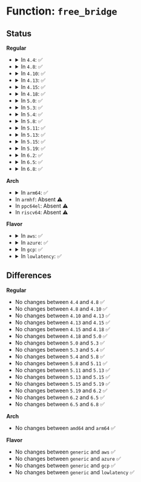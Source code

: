 # Function: <code>free_bridge</code>

## Status
<b>Regular</b>
<ul>
<li>
<details>
<summary>In <code>4.4</code>: ✅</summary>

```c
void free_bridge(struct kref *kref);
```

**Collision:** Unique Static

**Inline:** No

**Transformation:** False

**Instances:**

```
In drivers/pci/hotplug/acpiphp_glue.c (ffffffff81452d20)
Location: drivers/pci/hotplug/acpiphp_glue.c:155
Inline: False
Direct callers:
  - drivers/pci/hotplug/acpiphp_glue.c:free_bridge
  - drivers/pci/hotplug/acpiphp_glue.c:acpiphp_hotplug_notify
  - drivers/pci/hotplug/acpiphp_glue.c:acpiphp_hotplug_notify
  - drivers/pci/hotplug/acpiphp_glue.c:acpiphp_post_dock_fixup
  - drivers/pci/hotplug/acpiphp_glue.c:acpiphp_check_host_bridge
  - drivers/pci/hotplug/acpiphp_glue.c:acpiphp_enumerate_slots
  - drivers/pci/hotplug/acpiphp_glue.c:acpiphp_remove_slots
```
**Symbols:**

```
ffffffff81452d20-ffffffff81452e2c: free_bridge (STB_LOCAL)
```
</details>
</li>
<li>
<details>
<summary>In <code>4.8</code>: ✅</summary>

```c
void free_bridge(struct kref *kref);
```

**Collision:** Unique Static

**Inline:** No

**Transformation:** False

**Instances:**

```
In drivers/pci/hotplug/acpiphp_glue.c (ffffffff8149f5c0)
Location: drivers/pci/hotplug/acpiphp_glue.c:155
Inline: False
Direct callers:
  - drivers/pci/hotplug/acpiphp_glue.c:acpiphp_remove_slots
  - drivers/pci/hotplug/acpiphp_glue.c:acpiphp_enumerate_slots
  - drivers/pci/hotplug/acpiphp_glue.c:acpiphp_hotplug_notify
  - drivers/pci/hotplug/acpiphp_glue.c:acpiphp_hotplug_notify
  - drivers/pci/hotplug/acpiphp_glue.c:acpiphp_check_host_bridge
  - drivers/pci/hotplug/acpiphp_glue.c:acpiphp_post_dock_fixup
  - drivers/pci/hotplug/acpiphp_glue.c:free_bridge
```
**Symbols:**

```
ffffffff8149f5c0-ffffffff8149f6d7: free_bridge (STB_LOCAL)
```
</details>
</li>
<li>
<details>
<summary>In <code>4.10</code>: ✅</summary>

```c
void free_bridge(struct kref *kref);
```

**Collision:** Unique Static

**Inline:** No

**Transformation:** False

**Instances:**

```
In drivers/pci/hotplug/acpiphp_glue.c (ffffffff814c1140)
Location: drivers/pci/hotplug/acpiphp_glue.c:155
Inline: False
Direct callers:
  - drivers/pci/hotplug/acpiphp_glue.c:acpiphp_remove_slots
  - drivers/pci/hotplug/acpiphp_glue.c:acpiphp_enumerate_slots
  - drivers/pci/hotplug/acpiphp_glue.c:acpiphp_hotplug_notify
  - drivers/pci/hotplug/acpiphp_glue.c:acpiphp_hotplug_notify
  - drivers/pci/hotplug/acpiphp_glue.c:acpiphp_check_host_bridge
  - drivers/pci/hotplug/acpiphp_glue.c:acpiphp_post_dock_fixup
  - drivers/pci/hotplug/acpiphp_glue.c:free_bridge
```
**Symbols:**

```
ffffffff814c1140-ffffffff814c1257: free_bridge (STB_LOCAL)
```
</details>
</li>
<li>
<details>
<summary>In <code>4.13</code>: ✅</summary>

```c
void free_bridge(struct kref *kref);
```

**Collision:** Unique Static

**Inline:** No

**Transformation:** False

**Instances:**

```
In drivers/pci/hotplug/acpiphp_glue.c (ffffffff814cb800)
Location: drivers/pci/hotplug/acpiphp_glue.c:155
Inline: False
Direct callers:
  - drivers/pci/hotplug/acpiphp_glue.c:acpiphp_remove_slots
  - drivers/pci/hotplug/acpiphp_glue.c:acpiphp_enumerate_slots
  - drivers/pci/hotplug/acpiphp_glue.c:acpiphp_hotplug_notify
  - drivers/pci/hotplug/acpiphp_glue.c:acpiphp_hotplug_notify
  - drivers/pci/hotplug/acpiphp_glue.c:acpiphp_check_host_bridge
  - drivers/pci/hotplug/acpiphp_glue.c:acpiphp_post_dock_fixup
  - drivers/pci/hotplug/acpiphp_glue.c:free_bridge
```
**Symbols:**

```
ffffffff814cb800-ffffffff814cb90a: free_bridge (STB_LOCAL)
```
</details>
</li>
<li>
<details>
<summary>In <code>4.15</code>: ✅</summary>

```c
void free_bridge(struct kref *kref);
```

**Collision:** Unique Static

**Inline:** No

**Transformation:** False

**Instances:**

```
In drivers/pci/hotplug/acpiphp_glue.c (ffffffff8150bdc0)
Location: drivers/pci/hotplug/acpiphp_glue.c:155
Inline: False
Direct callers:
  - drivers/pci/hotplug/acpiphp_glue.c:acpiphp_remove_slots
  - drivers/pci/hotplug/acpiphp_glue.c:acpiphp_enumerate_slots
  - drivers/pci/hotplug/acpiphp_glue.c:acpiphp_hotplug_notify
  - drivers/pci/hotplug/acpiphp_glue.c:acpiphp_hotplug_notify
  - drivers/pci/hotplug/acpiphp_glue.c:acpiphp_check_host_bridge
  - drivers/pci/hotplug/acpiphp_glue.c:acpiphp_post_dock_fixup
  - drivers/pci/hotplug/acpiphp_glue.c:free_bridge
```
**Symbols:**

```
ffffffff8150bdc0-ffffffff8150bec0: free_bridge (STB_LOCAL)
```
</details>
</li>
<li>
<details>
<summary>In <code>4.18</code>: ✅</summary>

```c
void free_bridge(struct kref *kref);
```

**Collision:** Unique Static

**Inline:** No

**Transformation:** False

**Instances:**

```
In drivers/pci/hotplug/acpiphp_glue.c (ffffffff81540190)
Location: drivers/pci/hotplug/acpiphp_glue.c:141
Inline: False
Direct callers:
  - drivers/pci/hotplug/acpiphp_glue.c:acpiphp_remove_slots
  - drivers/pci/hotplug/acpiphp_glue.c:acpiphp_enumerate_slots
  - drivers/pci/hotplug/acpiphp_glue.c:acpiphp_hotplug_notify
  - drivers/pci/hotplug/acpiphp_glue.c:acpiphp_hotplug_notify
  - drivers/pci/hotplug/acpiphp_glue.c:acpiphp_check_host_bridge
  - drivers/pci/hotplug/acpiphp_glue.c:acpiphp_post_dock_fixup
  - drivers/pci/hotplug/acpiphp_glue.c:free_bridge
```
**Symbols:**

```
ffffffff81540190-ffffffff815402a9: free_bridge (STB_LOCAL)
```
</details>
</li>
<li>
<details>
<summary>In <code>5.0</code>: ✅</summary>

```c
void free_bridge(struct kref *kref);
```

**Collision:** Unique Static

**Inline:** No

**Transformation:** False

**Instances:**

```
In drivers/pci/hotplug/acpiphp_glue.c (ffffffff81557f50)
Location: drivers/pci/hotplug/acpiphp_glue.c:141
Inline: False
Direct callers:
  - drivers/pci/hotplug/acpiphp_glue.c:acpiphp_remove_slots
  - drivers/pci/hotplug/acpiphp_glue.c:acpiphp_enumerate_slots
  - drivers/pci/hotplug/acpiphp_glue.c:acpiphp_hotplug_notify
  - drivers/pci/hotplug/acpiphp_glue.c:acpiphp_hotplug_notify
  - drivers/pci/hotplug/acpiphp_glue.c:acpiphp_check_host_bridge
  - drivers/pci/hotplug/acpiphp_glue.c:acpiphp_post_dock_fixup
  - drivers/pci/hotplug/acpiphp_glue.c:free_bridge
```
**Symbols:**

```
ffffffff81557f50-ffffffff81558069: free_bridge (STB_LOCAL)
```
</details>
</li>
<li>
<details>
<summary>In <code>5.3</code>: ✅</summary>

```c
void free_bridge(struct kref *kref);
```

**Collision:** Unique Static

**Inline:** No

**Transformation:** False

**Instances:**

```
In drivers/pci/hotplug/acpiphp_glue.c (ffffffff81587f80)
Location: drivers/pci/hotplug/acpiphp_glue.c:141
Inline: False
Direct callers:
  - drivers/pci/hotplug/acpiphp_glue.c:acpiphp_remove_slots
  - drivers/pci/hotplug/acpiphp_glue.c:acpiphp_enumerate_slots
  - drivers/pci/hotplug/acpiphp_glue.c:acpiphp_hotplug_notify
  - drivers/pci/hotplug/acpiphp_glue.c:acpiphp_hotplug_notify
  - drivers/pci/hotplug/acpiphp_glue.c:acpiphp_check_host_bridge
  - drivers/pci/hotplug/acpiphp_glue.c:acpiphp_post_dock_fixup
  - drivers/pci/hotplug/acpiphp_glue.c:free_bridge
```
**Symbols:**

```
ffffffff81587f80-ffffffff81588096: free_bridge (STB_LOCAL)
```
</details>
</li>
<li>
<details>
<summary>In <code>5.4</code>: ✅</summary>

```c
void free_bridge(struct kref *kref);
```

**Collision:** Unique Static

**Inline:** No

**Transformation:** False

**Instances:**

```
In drivers/pci/hotplug/acpiphp_glue.c (ffffffff815a9980)
Location: drivers/pci/hotplug/acpiphp_glue.c:141
Inline: False
Direct callers:
  - drivers/pci/hotplug/acpiphp_glue.c:acpiphp_remove_slots
  - drivers/pci/hotplug/acpiphp_glue.c:acpiphp_enumerate_slots
  - drivers/pci/hotplug/acpiphp_glue.c:acpiphp_hotplug_notify
  - drivers/pci/hotplug/acpiphp_glue.c:acpiphp_hotplug_notify
  - drivers/pci/hotplug/acpiphp_glue.c:acpiphp_check_host_bridge
  - drivers/pci/hotplug/acpiphp_glue.c:acpiphp_post_dock_fixup
  - drivers/pci/hotplug/acpiphp_glue.c:free_bridge
```
**Symbols:**

```
ffffffff815a9980-ffffffff815a9a96: free_bridge (STB_LOCAL)
```
</details>
</li>
<li>
<details>
<summary>In <code>5.8</code>: ✅</summary>

```c
void free_bridge(struct kref *kref);
```

**Collision:** Unique Static

**Inline:** No

**Transformation:** False

**Instances:**

```
In drivers/pci/hotplug/acpiphp_glue.c (ffffffff81652640)
Location: drivers/pci/hotplug/acpiphp_glue.c:149
Inline: False
Direct callers:
  - drivers/pci/hotplug/acpiphp_glue.c:acpiphp_remove_slots
  - drivers/pci/hotplug/acpiphp_glue.c:acpiphp_enumerate_slots
  - drivers/pci/hotplug/acpiphp_glue.c:acpiphp_hotplug_notify
  - drivers/pci/hotplug/acpiphp_glue.c:hotplug_event
  - drivers/pci/hotplug/acpiphp_glue.c:acpiphp_check_host_bridge
  - drivers/pci/hotplug/acpiphp_glue.c:acpiphp_post_dock_fixup
  - drivers/pci/hotplug/acpiphp_glue.c:free_bridge
```
**Symbols:**

```
ffffffff81652640-ffffffff81652792: free_bridge (STB_LOCAL)
```
</details>
</li>
<li>
<details>
<summary>In <code>5.11</code>: ✅</summary>

```c
void free_bridge(struct kref *kref);
```

**Collision:** Unique Static

**Inline:** No

**Transformation:** False

**Instances:**

```
In drivers/pci/hotplug/acpiphp_glue.c (ffffffff81675000)
Location: drivers/pci/hotplug/acpiphp_glue.c:149
Inline: False
Direct callers:
  - drivers/pci/hotplug/acpiphp_glue.c:acpiphp_remove_slots
  - drivers/pci/hotplug/acpiphp_glue.c:acpiphp_enumerate_slots
  - drivers/pci/hotplug/acpiphp_glue.c:acpiphp_hotplug_notify
  - drivers/pci/hotplug/acpiphp_glue.c:hotplug_event
  - drivers/pci/hotplug/acpiphp_glue.c:acpiphp_check_host_bridge
  - drivers/pci/hotplug/acpiphp_glue.c:acpiphp_post_dock_fixup
  - drivers/pci/hotplug/acpiphp_glue.c:free_bridge
```
**Symbols:**

```
ffffffff81675000-ffffffff81675152: free_bridge (STB_LOCAL)
```
</details>
</li>
<li>
<details>
<summary>In <code>5.13</code>: ✅</summary>

```c
void free_bridge(struct kref *kref);
```

**Collision:** Unique Static

**Inline:** No

**Transformation:** False

**Instances:**

```
In drivers/pci/hotplug/acpiphp_glue.c (ffffffff81657530)
Location: drivers/pci/hotplug/acpiphp_glue.c:149
Inline: False
Direct callers:
  - drivers/pci/hotplug/acpiphp_glue.c:acpiphp_remove_slots
  - drivers/pci/hotplug/acpiphp_glue.c:acpiphp_enumerate_slots
  - drivers/pci/hotplug/acpiphp_glue.c:acpiphp_hotplug_notify
  - drivers/pci/hotplug/acpiphp_glue.c:hotplug_event
  - drivers/pci/hotplug/acpiphp_glue.c:acpiphp_check_host_bridge
  - drivers/pci/hotplug/acpiphp_glue.c:acpiphp_post_dock_fixup
  - drivers/pci/hotplug/acpiphp_glue.c:free_bridge
```
**Symbols:**

```
ffffffff81657530-ffffffff81657681: free_bridge (STB_LOCAL)
```
</details>
</li>
<li>
<details>
<summary>In <code>5.15</code>: ✅</summary>

```c
void free_bridge(struct kref *kref);
```

**Collision:** Unique Static

**Inline:** No

**Transformation:** False

**Instances:**

```
In drivers/pci/hotplug/acpiphp_glue.c (ffffffff816c9500)
Location: drivers/pci/hotplug/acpiphp_glue.c:149
Inline: False
Direct callers:
  - drivers/pci/hotplug/acpiphp_glue.c:acpiphp_remove_slots
  - drivers/pci/hotplug/acpiphp_glue.c:acpiphp_enumerate_slots
  - drivers/pci/hotplug/acpiphp_glue.c:acpiphp_hotplug_notify
  - drivers/pci/hotplug/acpiphp_glue.c:hotplug_event
  - drivers/pci/hotplug/acpiphp_glue.c:acpiphp_check_host_bridge
  - drivers/pci/hotplug/acpiphp_glue.c:acpiphp_post_dock_fixup
  - drivers/pci/hotplug/acpiphp_glue.c:free_bridge
```
**Symbols:**

```
ffffffff816c9500-ffffffff816c9651: free_bridge (STB_LOCAL)
```
</details>
</li>
<li>
<details>
<summary>In <code>5.19</code>: ✅</summary>

```c
void free_bridge(struct kref *kref);
```

**Collision:** Unique Static

**Inline:** No

**Transformation:** False

**Instances:**

```
In drivers/pci/hotplug/acpiphp_glue.c (ffffffff817ef760)
Location: drivers/pci/hotplug/acpiphp_glue.c:149
Inline: False
Direct callers:
  - drivers/pci/hotplug/acpiphp_glue.c:acpiphp_remove_slots
  - drivers/pci/hotplug/acpiphp_glue.c:acpiphp_enumerate_slots
  - drivers/pci/hotplug/acpiphp_glue.c:acpiphp_hotplug_notify
  - drivers/pci/hotplug/acpiphp_glue.c:hotplug_event
  - drivers/pci/hotplug/acpiphp_glue.c:acpiphp_check_host_bridge
  - drivers/pci/hotplug/acpiphp_glue.c:acpiphp_post_dock_fixup
  - drivers/pci/hotplug/acpiphp_glue.c:free_bridge
```
**Symbols:**

```
ffffffff817ef760-ffffffff817ef8bd: free_bridge (STB_LOCAL)
```
</details>
</li>
<li>
<details>
<summary>In <code>6.2</code>: ✅</summary>

```c
void free_bridge(struct kref *kref);
```

**Collision:** Unique Static

**Inline:** No

**Transformation:** False

**Instances:**

```
In drivers/pci/hotplug/acpiphp_glue.c (ffffffff819178c0)
Location: drivers/pci/hotplug/acpiphp_glue.c:149
Inline: False
Direct callers:
  - drivers/pci/hotplug/acpiphp_glue.c:acpiphp_remove_slots
  - drivers/pci/hotplug/acpiphp_glue.c:acpiphp_enumerate_slots
  - drivers/pci/hotplug/acpiphp_glue.c:acpiphp_hotplug_notify
  - drivers/pci/hotplug/acpiphp_glue.c:hotplug_event
  - drivers/pci/hotplug/acpiphp_glue.c:acpiphp_check_host_bridge
  - drivers/pci/hotplug/acpiphp_glue.c:acpiphp_post_dock_fixup
  - drivers/pci/hotplug/acpiphp_glue.c:free_bridge
```
**Symbols:**

```
ffffffff819178c0-ffffffff81917a1d: free_bridge (STB_LOCAL)
```
</details>
</li>
<li>
<details>
<summary>In <code>6.5</code>: ✅</summary>

```c
void free_bridge(struct kref *kref);
```

**Collision:** Unique Static

**Inline:** No

**Transformation:** False

**Instances:**

```
In drivers/pci/hotplug/acpiphp_glue.c (ffffffff8195af10)
Location: drivers/pci/hotplug/acpiphp_glue.c:149
Inline: False
Direct callers:
  - drivers/pci/hotplug/acpiphp_glue.c:acpiphp_remove_slots
  - drivers/pci/hotplug/acpiphp_glue.c:acpiphp_enumerate_slots
  - drivers/pci/hotplug/acpiphp_glue.c:acpiphp_hotplug_notify
  - drivers/pci/hotplug/acpiphp_glue.c:hotplug_event
  - drivers/pci/hotplug/acpiphp_glue.c:acpiphp_check_host_bridge
  - drivers/pci/hotplug/acpiphp_glue.c:acpiphp_post_dock_fixup
  - drivers/pci/hotplug/acpiphp_glue.c:free_bridge
```
**Symbols:**

```
ffffffff8195af10-ffffffff8195b06d: free_bridge (STB_LOCAL)
```
</details>
</li>
<li>
<details>
<summary>In <code>6.8</code>: ✅</summary>

```c
void free_bridge(struct kref *kref);
```

**Collision:** Unique Static

**Inline:** No

**Transformation:** False

**Instances:**

```
In drivers/pci/hotplug/acpiphp_glue.c (ffffffff819a44c0)
Location: drivers/pci/hotplug/acpiphp_glue.c:149
Inline: False
Direct callers:
  - drivers/pci/hotplug/acpiphp_glue.c:acpiphp_remove_slots
  - drivers/pci/hotplug/acpiphp_glue.c:acpiphp_enumerate_slots
  - drivers/pci/hotplug/acpiphp_glue.c:acpiphp_hotplug_notify
  - drivers/pci/hotplug/acpiphp_glue.c:hotplug_event
  - drivers/pci/hotplug/acpiphp_glue.c:acpiphp_check_host_bridge
  - drivers/pci/hotplug/acpiphp_glue.c:acpiphp_post_dock_fixup
  - drivers/pci/hotplug/acpiphp_glue.c:free_bridge
```
**Symbols:**

```
ffffffff819a44c0-ffffffff819a461d: free_bridge (STB_LOCAL)
```
</details>
</li>
</ul>
<b>Arch</b>
<ul>
<li>
<details>
<summary>In <code>arm64</code>: ✅</summary>

```c
void free_bridge(struct kref *kref);
```

**Collision:** Unique Static

**Inline:** No

**Transformation:** False

**Instances:**

```
In drivers/pci/hotplug/acpiphp_glue.c (ffff800010712c48)
Location: drivers/pci/hotplug/acpiphp_glue.c:141
Inline: False
Direct callers:
  - drivers/pci/hotplug/acpiphp_glue.c:acpiphp_remove_slots
  - drivers/pci/hotplug/acpiphp_glue.c:acpiphp_enumerate_slots
  - drivers/pci/hotplug/acpiphp_glue.c:acpiphp_hotplug_notify
  - drivers/pci/hotplug/acpiphp_glue.c:acpiphp_hotplug_notify
  - drivers/pci/hotplug/acpiphp_glue.c:acpiphp_check_host_bridge
  - drivers/pci/hotplug/acpiphp_glue.c:acpiphp_post_dock_fixup
  - drivers/pci/hotplug/acpiphp_glue.c:free_bridge
```
**Symbols:**

```
ffff800010712c48-ffff800010712d78: free_bridge (STB_LOCAL)
```
</details>
</li>
<li>
In <code>armhf</code>: Absent ⚠️
</li>
<li>
In <code>ppc64el</code>: Absent ⚠️
</li>
<li>
In <code>riscv64</code>: Absent ⚠️
</li>
</ul>
<b>Flavor</b>
<ul>
<li>
<details>
<summary>In <code>aws</code>: ✅</summary>

```c
void free_bridge(struct kref *kref);
```

**Collision:** Unique Static

**Inline:** No

**Transformation:** False

**Instances:**

```
In drivers/pci/hotplug/acpiphp_glue.c (ffffffff8159d150)
Location: drivers/pci/hotplug/acpiphp_glue.c:141
Inline: False
Direct callers:
  - drivers/pci/hotplug/acpiphp_glue.c:acpiphp_remove_slots
  - drivers/pci/hotplug/acpiphp_glue.c:acpiphp_enumerate_slots
  - drivers/pci/hotplug/acpiphp_glue.c:acpiphp_hotplug_notify
  - drivers/pci/hotplug/acpiphp_glue.c:acpiphp_hotplug_notify
  - drivers/pci/hotplug/acpiphp_glue.c:acpiphp_check_host_bridge
  - drivers/pci/hotplug/acpiphp_glue.c:acpiphp_post_dock_fixup
  - drivers/pci/hotplug/acpiphp_glue.c:free_bridge
```
**Symbols:**

```
ffffffff8159d150-ffffffff8159d266: free_bridge (STB_LOCAL)
```
</details>
</li>
<li>
<details>
<summary>In <code>azure</code>: ✅</summary>

```c
void free_bridge(struct kref *kref);
```

**Collision:** Unique Static

**Inline:** No

**Transformation:** False

**Instances:**

```
In drivers/pci/hotplug/acpiphp_glue.c (ffffffff8158c2e0)
Location: drivers/pci/hotplug/acpiphp_glue.c:141
Inline: False
Direct callers:
  - drivers/pci/hotplug/acpiphp_glue.c:acpiphp_remove_slots
  - drivers/pci/hotplug/acpiphp_glue.c:acpiphp_enumerate_slots
  - drivers/pci/hotplug/acpiphp_glue.c:acpiphp_hotplug_notify
  - drivers/pci/hotplug/acpiphp_glue.c:acpiphp_hotplug_notify
  - drivers/pci/hotplug/acpiphp_glue.c:acpiphp_check_host_bridge
  - drivers/pci/hotplug/acpiphp_glue.c:acpiphp_post_dock_fixup
  - drivers/pci/hotplug/acpiphp_glue.c:free_bridge
```
**Symbols:**

```
ffffffff8158c2e0-ffffffff8158c3f6: free_bridge (STB_LOCAL)
```
</details>
</li>
<li>
<details>
<summary>In <code>gcp</code>: ✅</summary>

```c
void free_bridge(struct kref *kref);
```

**Collision:** Unique Static

**Inline:** No

**Transformation:** False

**Instances:**

```
In drivers/pci/hotplug/acpiphp_glue.c (ffffffff8159d6d0)
Location: drivers/pci/hotplug/acpiphp_glue.c:141
Inline: False
Direct callers:
  - drivers/pci/hotplug/acpiphp_glue.c:acpiphp_remove_slots
  - drivers/pci/hotplug/acpiphp_glue.c:acpiphp_enumerate_slots
  - drivers/pci/hotplug/acpiphp_glue.c:acpiphp_hotplug_notify
  - drivers/pci/hotplug/acpiphp_glue.c:acpiphp_hotplug_notify
  - drivers/pci/hotplug/acpiphp_glue.c:acpiphp_check_host_bridge
  - drivers/pci/hotplug/acpiphp_glue.c:acpiphp_post_dock_fixup
  - drivers/pci/hotplug/acpiphp_glue.c:free_bridge
```
**Symbols:**

```
ffffffff8159d6d0-ffffffff8159d7e6: free_bridge (STB_LOCAL)
```
</details>
</li>
<li>
<details>
<summary>In <code>lowlatency</code>: ✅</summary>

```c
void free_bridge(struct kref *kref);
```

**Collision:** Unique Static

**Inline:** No

**Transformation:** False

**Instances:**

```
In drivers/pci/hotplug/acpiphp_glue.c (ffffffff815b7b00)
Location: drivers/pci/hotplug/acpiphp_glue.c:141
Inline: False
Direct callers:
  - drivers/pci/hotplug/acpiphp_glue.c:acpiphp_remove_slots
  - drivers/pci/hotplug/acpiphp_glue.c:acpiphp_enumerate_slots
  - drivers/pci/hotplug/acpiphp_glue.c:acpiphp_hotplug_notify
  - drivers/pci/hotplug/acpiphp_glue.c:acpiphp_hotplug_notify
  - drivers/pci/hotplug/acpiphp_glue.c:acpiphp_check_host_bridge
  - drivers/pci/hotplug/acpiphp_glue.c:acpiphp_post_dock_fixup
  - drivers/pci/hotplug/acpiphp_glue.c:free_bridge
```
**Symbols:**

```
ffffffff815b7b00-ffffffff815b7c16: free_bridge (STB_LOCAL)
```
</details>
</li>
</ul>

## Differences
<b>Regular</b>
<ul>
<li>
No changes between <code>4.4</code> and <code>4.8</code> ✅
</li>
<li>
No changes between <code>4.8</code> and <code>4.10</code> ✅
</li>
<li>
No changes between <code>4.10</code> and <code>4.13</code> ✅
</li>
<li>
No changes between <code>4.13</code> and <code>4.15</code> ✅
</li>
<li>
No changes between <code>4.15</code> and <code>4.18</code> ✅
</li>
<li>
No changes between <code>4.18</code> and <code>5.0</code> ✅
</li>
<li>
No changes between <code>5.0</code> and <code>5.3</code> ✅
</li>
<li>
No changes between <code>5.3</code> and <code>5.4</code> ✅
</li>
<li>
No changes between <code>5.4</code> and <code>5.8</code> ✅
</li>
<li>
No changes between <code>5.8</code> and <code>5.11</code> ✅
</li>
<li>
No changes between <code>5.11</code> and <code>5.13</code> ✅
</li>
<li>
No changes between <code>5.13</code> and <code>5.15</code> ✅
</li>
<li>
No changes between <code>5.15</code> and <code>5.19</code> ✅
</li>
<li>
No changes between <code>5.19</code> and <code>6.2</code> ✅
</li>
<li>
No changes between <code>6.2</code> and <code>6.5</code> ✅
</li>
<li>
No changes between <code>6.5</code> and <code>6.8</code> ✅
</li>
</ul>
<b>Arch</b>
<ul>
<li>
No changes between <code>amd64</code> and <code>arm64</code> ✅
</li>
</ul>
<b>Flavor</b>
<ul>
<li>
No changes between <code>generic</code> and <code>aws</code> ✅
</li>
<li>
No changes between <code>generic</code> and <code>azure</code> ✅
</li>
<li>
No changes between <code>generic</code> and <code>gcp</code> ✅
</li>
<li>
No changes between <code>generic</code> and <code>lowlatency</code> ✅
</li>
</ul>
